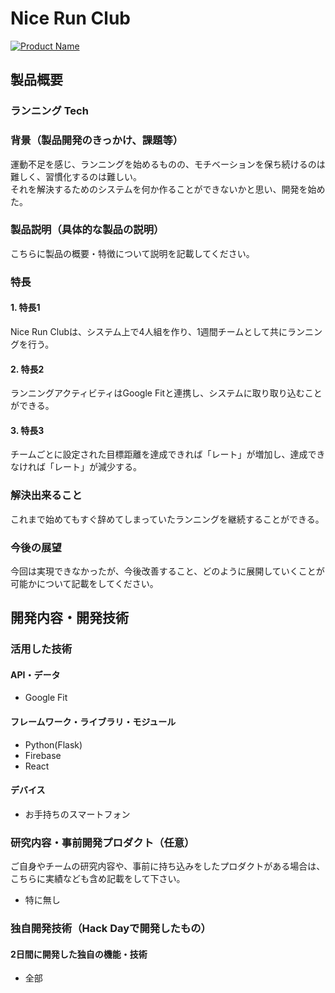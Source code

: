 # Nice Run Club

[![Product Name](image.png)](https://www.youtube.com/watch?v=G5rULR53uMk)

## 製品概要
### ランニング Tech

### 背景（製品開発のきっかけ、課題等）
運動不足を感じ、ランニングを始めるものの、モチベーションを保ち続けるのは難しく、習慣化するのは難しい。  
それを解決するためのシステムを何か作ることができないかと思い、開発を始めた。

### 製品説明（具体的な製品の説明）
こちらに製品の概要・特徴について説明を記載してください。

### 特長

#### 1. 特長1
Nice Run Clubは、システム上で4人組を作り、1週間チームとして共にランニングを行う。

#### 2. 特長2
ランニングアクティビティはGoogle Fitと連携し、システムに取り取り込むことができる。

#### 3. 特長3
チームごとに設定された目標距離を達成できれば「レート」が増加し、達成できなければ「レート」が減少する。

### 解決出来ること
これまで始めてもすぐ辞めてしまっていたランニングを継続することができる。

### 今後の展望
今回は実現できなかったが、今後改善すること、どのように展開していくことが可能かについて記載をしてください。


## 開発内容・開発技術
### 活用した技術
#### API・データ
* Google Fit

#### フレームワーク・ライブラリ・モジュール
* Python(Flask)
* Firebase
* React

#### デバイス
* お手持ちのスマートフォン

### 研究内容・事前開発プロダクト（任意）
ご自身やチームの研究内容や、事前に持ち込みをしたプロダクトがある場合は、こちらに実績なども含め記載をして下さい。

* 特に無し


### 独自開発技術（Hack Dayで開発したもの）
#### 2日間に開発した独自の機能・技術
* 全部
